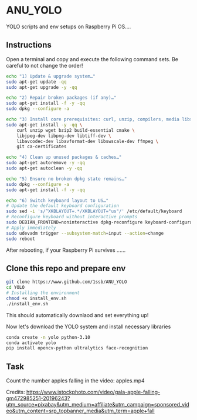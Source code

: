 # ANU_YOLO
YOLO scripts and env setups on Raspberry Pi OS....

## Instructions

Open a terminal and copy and execute the following command sets. Be careful to not change the order!

```bash
echo "1) Update & upgrade system…"
sudo apt-get update -qq
sudo apt-get upgrade -y -qq

echo "2) Repair broken packages (if any)…"
sudo apt-get install -f -y -qq
sudo dpkg --configure -a

echo "3) Install core prerequisites: curl, unzip, compilers, media libs…"
sudo apt-get install -y -qq \
    curl unzip wget bzip2 build-essential cmake \
    libjpeg-dev libpng-dev libtiff-dev \
    libavcodec-dev libavformat-dev libswscale-dev ffmpeg \
    git ca-certificates

echo "4) Clean up unused packages & caches…"
sudo apt-get autoremove -y -qq
sudo apt-get autoclean -y -qq

echo "5) Ensure no broken dpkg state remains…"
sudo dpkg --configure -a
sudo apt-get install -f -y -qq

echo "6) Switch keyboard layout to US…"
# Update the default keyboard configuration
sudo sed -i 's/^XKBLAYOUT=.*/XKBLAYOUT="us"/' /etc/default/keyboard
# Reconfigure keyboard without interactive prompts
sudo DEBIAN_FRONTEND=noninteractive dpkg-reconfigure keyboard-configuration
# Apply immediately
sudo udevadm trigger --subsystem-match=input --action=change
sudo reboot
```
After rebooting, if your Raspberry Pi survives ......

## Clone this repo and prepare env

```bash
git clone https://www.github.com/1ssb/ANU_YOLO
cd YOLO
# Installing the environment
chmod +x install_env.sh
./install_env.sh
```
This should automatically downlaod and set everything up!

Now let's download the YOLO system and install necessary libraries
```bash
conda create -n yolo python-3.10
conda activate yolo
pip install opencv-python ultralytics face-recognition
```

## Task

Count the number apples falling in the video: apples.mp4

Credits: https://www.istockphoto.com/video/gala-apple-falling-gm472985251-20196243?utm_source=pixabay&utm_medium=affiliate&utm_campaign=sponsored_video&utm_content=srp_topbanner_media&utm_term=apple+fall
